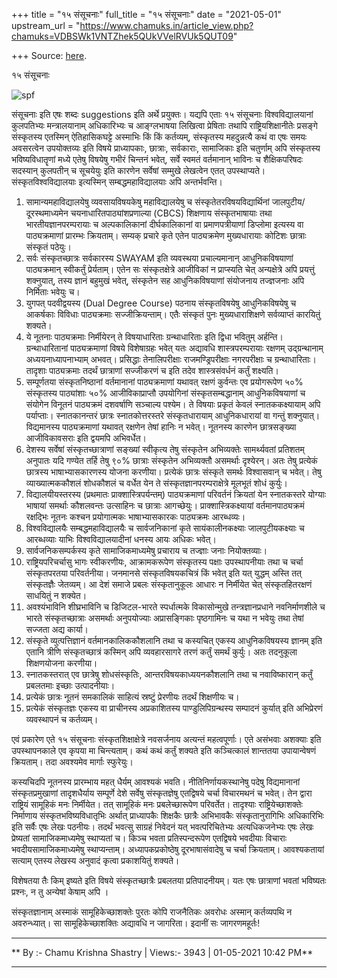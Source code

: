 +++
title = "१५ संसूचनाः"
full_title = "१५ संसूचनाः"
date = "2021-05-01"
upstream_url = "https://www.chamuks.in/article_view.php?chamuks=VDBSWk1VNTZhek5QUkVVelRVUk5QUT09"

+++
Source: [here](https://www.chamuks.in/article_view.php?chamuks=VDBSWk1VNTZhek5QUkVVelRVUk5QUT09).

१५ संसूचनाः 



![spf](article_img/CHAMU-1619889168jethat_samskrit.jpg)

संसूचनाः इति एषः शब्दः suggestions इति अर्थे प्रयुक्तः। यद्यपि एताः १५
संसूचनाः विश्वविद्यालयानां कुलपतिभ्यः मन्त्रालयानाम् अधिकारिभ्यः च
आङ्ग्लभाषया लिखित्वा प्रेषिताः तथापि राष्ट्रियशिक्षानीतेः प्रसङ्गे
संस्कृतस्य एतस्मिन् ऐतिहासिकघट्टे अस्माभिः किं किं कर्तव्यम्, संस्कृतस्य
महदुन्नत्यै कथं वा एषः समयः अवसरत्वेन उपयोक्तव्यः इति विषये
प्राध्यापकाः, छात्राः, सर्वकाराः, सामाजिकाः इति चतुर्णाम् अपि संस्कृतस्य
भविष्यविधातॄणां मध्ये एतेषु विषयेषु गभीरं चिन्तनं भवेत्, सर्वे स्वमतं
वर्तमानान् भाविनः च शैक्षिकपरिषदः सदस्यान् कुलपतीन् च सूचयेयुः इति
कारणेन सर्वेषां सम्मुखे लेखत्वेन एतत् उपस्थाप्यते।
संस्कृतविश्वविद्यालयाः इत्यस्मिन् सम्बद्धमहाविद्यालयाः अपि
अन्तर्भवन्ति।  
  
1. सामान्यमहाविद्यालयेषु व्यवसायविषयकेषु महाविद्यालयेषु च
संस्कृतेतरविषयविद्यार्थिनां जालपुटीय/दूरस्थमाध्यमेन
चयनाधारितपाठ्यांशप्रणाल्या (CBCS) शिक्षणाय संस्कृतभाषायाः तथा
भारतीयज्ञानपरम्परायाः च अल्पकालिकानां दीर्घकालिकानां वा प्रमाणपत्रीयाणां
डिप्लोमा इत्यस्य वा पाठ्यक्रमाणां प्रारम्भः क्रियताम्। सम्यक् प्रचारे
कृते एतेन पाठ्यक्रमेण मुख्यधारायाः कोटिशः छात्राः संस्कृतं पठेयुः।  
2. सर्वः संस्कृतच्छात्रः सर्वकारस्य SWAYAM इति व्यवस्थया प्रचाल्यमानान्
आधुनिकविषयाणां पाठ्यक्रमान् स्वीकर्तुं प्रेर्यताम्। एतेन सः
संस्कृतक्षेत्रे आजीविकां न प्राप्स्यति चेत् अन्यक्षेत्रे अपि प्रयत्तुं
शक्नुयात्, तस्य ज्ञानं बहुमुखं भवेत्, संस्कृतेन सह आधुनिकविषयाणां
संयोजनाय तज्ज्ञजनाः अपि निर्मिताः भवेयुः च।  
3. युगपत् पदवीद्वयस्य (Dual Degree Course) पठनाय संस्कृतविषयेषु
आधुनिकविषयेषु च आकर्षकाः विविधाः पाठ्यक्रमाः सज्जीक्रियन्ताम्। एतैः
संस्कृतं पुनः मुख्यधाराशिक्षणे सर्वव्याप्तं कारयितुं शक्यते।  
4. ये नूतनाः पाठ्यक्रमाः निर्मीयेरन् ते विषयाधारिताः ग्रन्थाधारिताः इति
द्विधा भवितुम् अर्हन्ति। ग्रन्थाधारितानां पाठ्यक्रमाणां विषये
विशेषाग्रहः भवेत् यतः अद्यावधि शास्त्रपरम्परायाः रक्षणम् उद्ग्रन्थानाम्
अध्ययनाध्यापनाभ्याम् अभवत्। प्रसिद्धाः तेनालिपरीक्षाः राजमण्ड्रिपरीक्षाः
नगरपरीक्षाः च ग्रन्थाधारिताः। तादृशाः पाठ्यक्रमाः तदर्थं छात्राणां
सज्जीकरणं च इति तदेव शास्त्रसंवर्धनं कर्तुं शक्ष्यति।  
5. सम्पूर्णतया संस्कृतनिष्ठानां वर्तमानानां पाठ्यक्रमाणां यथावत् रक्षणं
कुर्वन्तः एव प्रयोगरूपेण ५०% संस्कृतस्य पाठ्यांशाः ५०% आजीविकाप्राप्तौ
उपयोगिनां संस्कृतसम्बद्धानाम् आधुनिकविषयाणां च संयोगेन विनूतनं
पाठ्यक्रमं दशवर्षाणि सञ्चाल्य पश्येम। ते विषयाः प्रकृतं केवलं
स्नातककक्ष्यायाम् अपि पर्याप्ताः। स्नातकानन्तरं छात्रः स्नातकोत्तरस्तरे
संस्कृतधारायाम् आधुनिकधारायां वा गन्तुं शक्नुयात्। विद्यमानस्य
पाठ्यक्रमाणां यथावत् रक्षणेन तेषां हानिः न भवेत्। नूतनस्य कारणेन
छात्रसङ्ख्या आजीविकावसराः इति द्वयमपि अभिवर्धेत।  
6. देशस्य सर्वेषां संस्कृतच्छात्राणां सङ्ख्यां स्वीकृत्य तेषु संस्कृतेन
अभिव्यक्तेः सामर्थ्यवतां प्रतिशतम् अनुपातः यदि गण्येत तर्हि तेषु ९०%
छात्राः संस्कृतेन अभिव्यक्तौ असमर्थाः दृश्येरन्। अतः तेषु प्रत्येकं
छात्रस्य भाषाभ्यासकारणस्य योजना करणीया। प्रत्येकं छात्रः संस्कृते समर्थः
विश्वासवान् च भवेत्। तेषु व्याख्यात्मककौशलं शोधकौशलं च वर्धेत येन ते
संस्कृतज्ञानपरम्पराक्षेत्रे मूलभूतं शोधं कुर्युः।  
7. विद्यालयीयस्तरस्य (प्रथमातः प्राक्शास्त्रिपर्यन्तम्) पाठ्यक्रमाणां
परिवर्तनं क्रियतां येन स्नातकस्तरे योग्याः भाषायां समर्थाः कौशलवन्तः
उत्साहिनः च छात्राः आगच्छेयुः। प्राक्शास्त्रिकक्ष्यायां
वर्तमानपाठ्यक्रमं रक्षद्भिः नूतनः कश्चन प्रयोगात्मकः भाषाभ्यासकारकः
पाठ्यक्रमः आरब्धव्यः।  
8. विश्वविद्यालयैः सम्बद्धमहाविद्यालयैः च सार्वजनिकानां कृते
सायंकालीनकक्ष्याः जालपुटीयकक्ष्याः च आरब्धव्याः याभिः
विश्वविद्यालयादीनां धनस्य आयः अधिकः भवेत्।  
9. सार्वजनिकसम्पर्कस्य कृते सामाजिकमाध्यमेषु प्रचाराय च तज्ज्ञाः जनाः
नियोक्तव्याः।  
10. राष्ट्रियपरिचर्चासु भागः स्वीकरणीयः, आक्रामकरूपेण संस्कृतस्य पक्षाः
उपस्थापनीयाः तथा च चर्चा संस्कृतपरतया परिवर्तनीया। जनमानसे
संस्कृतविषयकचित्रं किं भवेत् इति यत् युद्धम् अस्ति तत् संस्कृतज्ञैः
जेतव्यम्। आ देशं समाजे प्रबलः संस्कृतानुकूलः आधारः न निर्मीयेत चेत्
संस्कृतहितरक्षणं साधयितुं न शक्येत।  
11. अवश्यंभाविनि शीघ्रभाविनि च डिजिटल-भारते स्पर्धात्मके विकासोन्मुखे
तन्त्रज्ञानप्रधाने नवनिर्माणशीले च भारते संस्कृतच्छात्राः असमर्थाः
अनुपयोज्याः अप्रासङ्गिकाः पृष्ठगामिनः च यथा न भवेयुः तथा तेषां सज्जता
अद्य कार्या।  
12. संस्कृते व्युत्पत्तिज्ञानं वर्तमानकालिककौशलानि तथा च कस्यचित् एकस्य
आधुनिकविषयस्य ज्ञानम् इति एतानि त्रीणि संस्कृतच्छात्रं कस्मिन् अपि
व्यवहारसागरे तरणं कर्तुं समर्थं कुर्युः। अतः तदनुकूला शिक्षणयोजना
करणीया।  
13. स्नातकस्तरात् एव छात्रेषु शोधसंस्कृतिः, आन्तरविषयकाध्ययनकौशलानि तथा
च नवाविष्कारान् कर्तुं प्रबलतमाः इच्छाः उत्पादनीयाः।  
14. प्रत्येकं छात्रः नूतनं समकालिकं साहित्यं स्रष्टुं प्रेरणीयः तदर्थं
शिक्षणीयः च।  
15. प्रत्येकं संस्कृतज्ञः एकस्य वा प्राचीनस्य अप्रकाशितस्य
पाण्डुलिपिग्रन्थस्य सम्पादनं कुर्यात् इति अभिप्रेरणं व्यवस्थापनं च
कर्तव्यम्।  
  
एवं प्रकारेण एते १५ संसूचनाः संस्कृतशिक्षाक्षेत्रे नवसर्जनाय अत्यन्तं
महत्वपूर्णाः। एते असंभवाः अशक्याः इति उपस्थापनकाले एव कृपया मा
चिन्त्यताम्। कथं कथं कर्तुं शक्यते इति कञ्चित्कालं शान्ततया उपायान्वेषणं
क्रियताम्। तदा अवश्यमेव मार्गाः स्फुरेयुः।  
  
कस्यचिदपि नूतनस्य प्रारम्भाय महत् धैर्यम् आवश्यकं भवति।
नीतिनिर्णायकस्थानेषु पदेषु विद्यमानानां संस्कृतप्रमुखाणां तादृशधैर्याय
सम्पूर्णे देशे सर्वेषु संस्कृतज्ञेषु एतद्विषये चर्चा विचारमथनं च भवेत्।
तेन द्वारा राष्ट्रियं सामूहिकं मनः निर्मीयेत। तत् सामूहिकं मनः
प्रबलेच्छारूपेण परिवर्तेत। तादृश्याः राष्ट्रियेच्छाशक्तेः निर्माणाय
संस्कृतभविष्यविधातृभिः अर्थात् प्राध्यापकैः शिक्षकैः छात्रैः अभिभावकैः
संस्कृतानुरागिभिः अधिकारिभिः इति सर्वैः एषः लेखः पठनीयः। तदर्थं भवत्सु
साग्रहं निवेदनं यत् भवत्परिचितेभ्यः अत्यधिकजनेभ्यः एषः लेखः प्रेष्यतां
सामाजिकमाध्यमेषु स्थाप्यतां च। किञ्च भवता प्रतिस्पन्दरूपेण एतद्विषये
भवदीयाः विचाराः भवदीयसामाजिकमाध्यमेषु स्थाप्यन्ताम्। अध्यापकप्रकोष्ठेषु
दूरभाषासंवादेषु च चर्चा क्रियताम्। आवश्यकतायां सत्याम् एतस्य लेखस्य
अनुवादं कृत्वा प्रकाशयितुं शक्यते।  
  
विशेषतया तैः किम् इष्यते इति विषये संस्कृतच्छात्रैः प्रबलतया
प्रतिपादनीयम्। यतः एषः छात्राणां भवतां भविष्यतः प्रश्नः, न तु अन्येषां
केषाम् अपि ।  
  
संस्कृतज्ञानाम् अस्माकं सामूहिकेच्छाशक्तेः पुरतः कोपि राजनैतिकः अवरोधः
अस्मान् कर्तव्यपथि न अवरुन्ध्यात्। सा सामूहिकेच्छाशक्तिः अद्यावधि न
जागरिता। इदानीं सः जागरणमहूर्तः!  
  

------------------------------------------------------------------------

** By :- Chamu Krishna Shastry \| Views:- 3943 \| 01-05-2021 10:42
PM**  

------------------------------------------------------------------------

